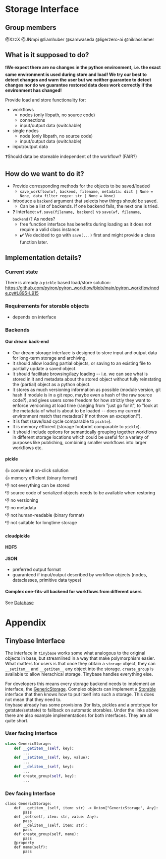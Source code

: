 # Storage Interface 

## Group members
@XzzX @JNmpi @liamhuber @samwaseda @ligerzero-ai @niklassiemer 

## What is it supposed to do?
❗**We expect there are no changes in the python environment, i.e. the exact same environment is used during store and load! We try our best to detect changes and warn the user but we neither guarantee to detect changes nor do we guarantee restored data does work correctly if the environment has changed!**  

Provide load and store functionality for:
- workflows
    - nodes (only libpath, no source code)
    - connections
    - input/output data (switchable)
- single nodes
    - node (only libpath, no source code)
    - input/output data (switchable)
- input/output data

❓Should data be storeable independent of the workflow? (FAIR?)  

## How do we want to do it?
- Provide corresponding methods for the objects to be saved/loaded
    - `save_workflow(wf, backend, filename, metadata: dict | None = None, data_filter_regex: str | None = None)`
- Introduce a `backend` argument that selects how things should be saved.
    - Can be a list of backends. If one backend fails, the next one is tried. 
- ❓ Interface: `wf.save(filename, backend)` vs `save(wf, filename, backend)`? As nodes?
    - free function interface has benefits during loading as it does not require a valid class instance
    - ✔️ We decided to go with `save(...)` first and might provide a class function later.

## Implementation details?

### Current state
There is already a `pickle` based load/store solution:  
https://github.com/pyiron/pyiron_workflow/blob/main/pyiron_workflow/node.py#L895-L915

### Requirements for storable objects
- depends on interface

### Backends
#### Our dream back-end
- Our dream storage interface is designed to store input and output data for long-term storage and archiving.
- It should allow loading partial objects, or saving to an existing file to partially update a saved object.
- It should facilitate browsing/lazy loading -- i.e. we can see what is stored in it and metadata about the stored object without fully reinstating the (partial) object as a python object.
- It stores as much versioning information as possible (module version, git hash if module is in a git repo, maybe even a hash of the raw source code?), and gives users some freedom for how strictly they want to enforce versioning at load time (ranging from "just go for it", to "look at the metadata of what is about to be loaded -- does my current environment match that metadata? If not throw an exception!").
- It is fast (save/load cycle comparable to `pickle`).
- It is memory efficient (storage footprint comparable to `pickle`).
- It should include options for semantically grouping together workflows in different storage locations which could be useful for a variety of purposes like publishing, combining smaller workflows into larger workflows etc.

#### pickle
:+1: convenient on-click solution  
:+1: memory efficient (binary format)  
:-1: not everything can be stored  
:-1: source code of serialized objects needs to be available when restoring  
:-1: no versioning  
:-1: no metadata  
:-1: not human-readable (binary format)  
👎 not suitable for longtime storage

#### cloudpickle

#### HDF5

#### JSON
- preferred output format
- guaranteed if input/output described by workflow objects (nodes, dataclasses, primitive data types)

#### Complex one-fits-all backend for workflows from different users
See [Database](database.md)

# Appendix
## Tinybase Interface

The interface in `tinybase` works some what analogous to the original objects in base, but streamlined in a way that make polymorphism easier.
What matters for users is that once they obtain a `storage` object, they can `__setitem__` and `__getitem__` any object into the storage.
`create_group` is available to allow hierachical storage.
Tinybase handles everything else.

For developers this means every storage backend needs to implement an interface, the [GenericStorage](https://github.com/pyiron/pyiron_contrib/blob/53907adaf1070a6112a8d3697dc180d8cdacb22a/pyiron_contrib/tinybase/storage.py#L15).
Complex objects can implement a [Storable](https://github.com/pyiron/pyiron_contrib/blob/53907adaf1070a6112a8d3697dc180d8cdacb22a/pyiron_contrib/tinybase/storage.py#L373) interface that then knows how to put itself into such a storage.
This does not mean that they need to.  
tinybase already has some provisions (for lists, pickles and a prototype for getstate/setstate) to fallback on automatic storables.
Under the links above there are also example implementations for both interfaces.
They are all quite short.

### User facing Interface

```python
class GenericStorage:
    def __getitem__(self, key):
        ...
    def __setitem__(self, key, value):
        ...
    def __delitem__(self, key):
        ...
    def create_group(self, key):
        ...
```

### Dev facing Interface

```
class GenericStorage:
    def __getitem__(self, item: str) -> Union["GenericStorage", Any]:
        pass
    def _set(self, item: str, value: Any):
        pass
    def __delitem__(self, item: str):
        pass
    def create_group(self, name):
        pass
    @property
    def name(self):
        pass
```
